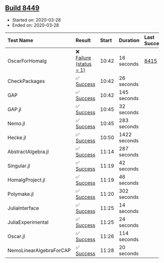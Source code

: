 ## [Build 8449](https://oscarci.mathematik.uni-kl.de/job/oscar/8449/)

* Started on: 2020-03-28
* Ended on: 2020-03-28

| Test Name    | Result | Start | Duration | Last Success | First Failure |
|:-------------|:-------|:------|:---------|:-------------|:--------------|
| OscarForHomalg | ❌ [Failure (status = 1)](https://oscarci.mathematik.uni-kl.de/job/oscar/8449/artifact/logs/build-8449/OscarForHomalg.log) | 10:42 | 16 seconds | [8415](https://oscarci.mathematik.uni-kl.de/job/oscar/8415/) | [8416](https://oscarci.mathematik.uni-kl.de/job/oscar/8416/) |
| CheckPackages | ✅ [Success](https://oscarci.mathematik.uni-kl.de/job/oscar/8449/artifact/logs/build-8449/CheckPackages.log) | 10:42 | 26 seconds |  |  |
| GAP | ✅ [Success](https://oscarci.mathematik.uni-kl.de/job/oscar/8449/artifact/logs/build-8449/GAP.log) | 10:42 | 145 seconds |  |  |
| GAP.jl | ✅ [Success](https://oscarci.mathematik.uni-kl.de/job/oscar/8449/artifact/logs/build-8449/GAP.jl.log) | 10:45 | 32 seconds |  |  |
| Nemo.jl | ✅ [Success](https://oscarci.mathematik.uni-kl.de/job/oscar/8449/artifact/logs/build-8449/Nemo.jl.log) | 10:45 | 283 seconds |  |  |
| Hecke.jl | ✅ [Success](https://oscarci.mathematik.uni-kl.de/job/oscar/8449/artifact/logs/build-8449/Hecke.jl.log) | 10:50 | 1422 seconds |  |  |
| AbstractAlgebra.jl | ✅ [Success](https://oscarci.mathematik.uni-kl.de/job/oscar/8449/artifact/logs/build-8449/AbstractAlgebra.jl.log) | 11:14 | 287 seconds |  |  |
| Singular.jl | ✅ [Success](https://oscarci.mathematik.uni-kl.de/job/oscar/8449/artifact/logs/build-8449/Singular.jl.log) | 11:19 | 42 seconds |  |  |
| HomalgProject.jl | ✅ [Success](https://oscarci.mathematik.uni-kl.de/job/oscar/8449/artifact/logs/build-8449/HomalgProject.jl.log) | 11:19 | 46 seconds |  |  |
| Polymake.jl | ✅ [Success](https://oscarci.mathematik.uni-kl.de/job/oscar/8449/artifact/logs/build-8449/Polymake.jl.log) | 11:20 | 302 seconds |  |  |
| JuliaInterface | ✅ [Success](https://oscarci.mathematik.uni-kl.de/job/oscar/8449/artifact/logs/build-8449/JuliaInterface.log) | 11:25 | 14 seconds |  |  |
| JuliaExperimental | ✅ [Success](https://oscarci.mathematik.uni-kl.de/job/oscar/8449/artifact/logs/build-8449/JuliaExperimental.log) | 11:25 | 24 seconds |  |  |
| Oscar.jl | ✅ [Success](https://oscarci.mathematik.uni-kl.de/job/oscar/8449/artifact/logs/build-8449/Oscar.jl.log) | 11:26 | 114 seconds |  |  |
| NemoLinearAlgebraForCAP | ✅ [Success](https://oscarci.mathematik.uni-kl.de/job/oscar/8449/artifact/logs/build-8449/NemoLinearAlgebraForCAP.log) | 11:28 | 20 seconds |  |  |
